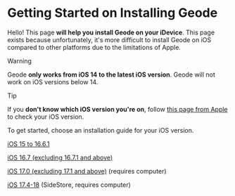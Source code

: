# Getting Started on Installing Geode
Hello! This page **will help you install Geode on your iDevice**. This page exists because unfortunately, it's more difficult to install Geode on iOS compared to other platforms due to the limitations of Apple.

> [!WARNING]
> Geode **only works from iOS 14 to the latest iOS version**. Geode will not work on iOS versions below 14.

> [!TIP]
> If you **don't know which iOS version you're on**, follow [this page from Apple](https://support.apple.com/en-us/109065) to check your iOS version.

To get started, choose an installation guide for your iOS version.

[iOS 15 to 16.6.1](/OLD-IOS-INSTALL.md)

[iOS 16.7 (excluding 16.7.1 and above)](/OLD-IOS-INSTALL.md)

[iOS 17.0 (excluding 17.1 and above)](/OLD-IOS-INSTALL.md) (requires computer)

[iOS 17.4-18](/MODERN-IOS-INSTALL.md) (SideStore, requires computer)
